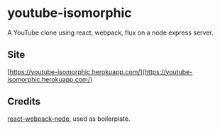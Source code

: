 # youtube-isomorphic

A YouTube clone using react, webpack, flux on a node express server.

## Site

[https://youtube-isomorphic.herokuapp.com/](https://youtube-isomorphic.herokuapp.com/)

## Credits
[react-webpack-node](https://github.com/choonkending/react-webpack-node), used as boilerplate.

